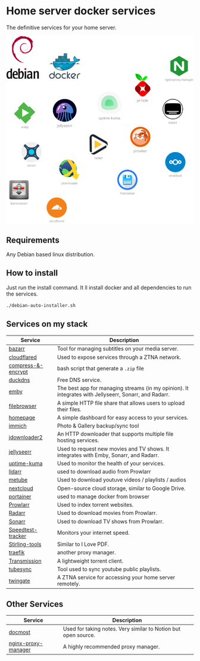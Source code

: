 # Home server docker services

The definitive services for your home server.

![](banner.png)

## Requirements
Any Debian based linux distribution.

## How to install
Just run the install command. It ll install docker and all dependencies to run the services.

```bash
./debian-auto-installer.sh
```

## Services on my stack

| Service | Description |
|--|--|
| [bazarr]("#") | Tool for managing subtitles on your media server. |
| [cloudflared]("#") | Used to expose services through a ZTNA network. |
| [compress-&-encrypt]("#") | bash script that generate a `.zip` file  |
| [duckdns]("#") | Free DNS service. |
| [emby]("#") | The best app for managing streams (in my opinion). It integrates with Jellyseerr, Sonarr, and Radarr. |
| [filebrowser]("#") | A simple HTTP file share that allows users to upload their files. |
| [homepage]("#") | A simple dashboard for easy access to your services. |
| [immich]("#") | Photo & Gallery backup/sync tool |
| [jdownloader2]("#") | An HTTP downloader that supports multiple file hosting services. |
| [jellyseerr]("#") | Used to request new movies and TV shows. It integrates with Emby, Sonarr, and Radarr. |
| [uptime-kuma]("#") | Used to monitor the health of your services. |
| [lidarr]("#") | used to download audio from Prowlarr |
| [metube]("#") | Used to download youtuve videos / playlists / audios |
| [nextcloud]("#") | Open-source cloud storage, similar to Google Drive. |
| [portainer]("#") | used to manage docker from browser |
| [Prowlarr]("#") | Used to index torrent websites. |
| [Radarr]("#") | Used to download movies from Prowlarr. |
| [Sonarr]("#") | Used to download TV shows from Prowlarr. |
| [Speedtest-tracker]("#") | Monitors your internet speed. |
| [Stirling-tools]("#") | Similar to I Love PDF. |
| [traefik]("#") | another proxy manager. |
| [Transmission]("#") | A lightweight torrent client. |
| [tubesync]("#") | Tool used to sync youtube public playlists. |
| [twingate]("#") | A ZTNA service for accessing your home server remotely. |

## Other Services

| Service | Description |
|--|--|
| [docmost]("#") | Used for taking notes. Very similar to Notion but open source. |
| [nginx-proxy-manager]("#") | A highly recommended proxy manager. |
